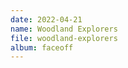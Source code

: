 ```yaml
---
date: 2022-04-21
name: Woodland Explorers
file: woodland-explorers
album: faceoff
---
```


<!-- Started at the end of 2021, it's a very calm piece I'd always wanted to complete. Even though I was never fully satisfied finding the right piano to fit it, I find the rhythms in the second half especially cool. -->
